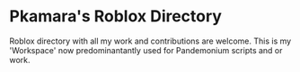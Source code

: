 # Pkamara's Roblox Directory
Roblox directory with all my work and contributions are welcome. This is my 'Workspace' now predominantantly used for Pandemonium scripts and or work.
